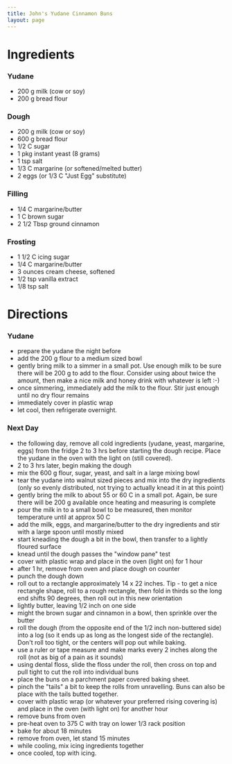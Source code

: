 ```yaml
---
title: John's Yudane Cinnamon Buns
layout: page
---
```


# Ingredients

### Yudane

- 200 g milk (cow or soy)
- 200 g bread flour

### Dough

- 200 g milk (cow or soy)
- 600 g bread flour
- 1/2 C sugar
- 1 pkg instant yeast (8 grams)
- 1 tsp salt
- 1/3 C margarine (or softened/melted butter)
- 2 eggs (or 1/3 C "Just Egg" substitute)


### Filling

- 1/4 C margarine/butter
- 1 C brown sugar
- 2 1/2 Tbsp ground cinnamon

### Frosting


- 1 1/2 C icing sugar
- 1/4 C margarine/butter
- 3 ounces cream cheese, softened
- 1/2 tsp vanilla extract
- 1/8 tsp salt


# Directions

### Yudane

- prepare the yudane the night before
- add the 200 g flour to a medium sized bowl
- gently bring milk to a simmer in a small pot.  Use enough milk to be sure there will be 200 g to add to the flour.  Consider using about twice the amount, then make a nice milk and honey drink with whatever is left :-)
- once simmering, immediately add the milk to the flour.  Stir just enough until no dry flour remains
- immediately cover in plastic wrap
- let cool, then refrigerate overnight.

### Next Day

- the following day, remove all cold ingredients (yudane, yeast, margarine, eggs) from the fridge 2 to 3 hrs before starting the dough recipe.  Place the yudane in the oven with the light on (still covered).
- 2 to 3 hrs later, begin making the dough
- mix the 600 g flour, sugar, yeast, and salt in a large mixing bowl
- tear the yudane into walnut sized pieces and mix into the dry ingredients (only so evenly distributed, not trying to actually knead it in at this point)
- gently bring the milk to about 55 or 60 C in a small pot.  Again, be sure there will be 200 g available once heating and measuring is complete
- pour the milk in to a small bowl to be measured, then monitor temperature until at approx 50 C
- add the milk, eggs, and margarine/butter to the dry ingredients and stir with a large spoon until mostly mixed
- start kneading the dough a bit in the bowl, then transfer to a lightly floured surface
- knead until the dough passes the "window pane" test
- cover with plastic wrap and place in the oven (light on) for 1 hour
- after 1 hr, remove from oven and place dough on counter
- punch the dough down
- roll out to a rectangle approximately 14 x 22 inches.  Tip - to get a nice rectangle shape, roll to a rough rectangle, then fold in thirds so the long end shifts 90 degrees, then roll out in this new orientation
- lightly butter, leaving 1/2 inch on one side 
- might the brown sugar and cinnamon  in a bowl, then sprinkle over the butter
- roll the dough (from the opposite end of the 1/2 inch non-buttered side) into a log (so it ends up as long as the longest side of the rectangle).  Don't roll too tight, or the centers will pop out while baking.
- use a ruler or tape measure and make marks every 2 inches along the roll (not as big of a pain as it sounds)
- using dental floss, slide the floss under the roll, then cross on top and pull tight to cut the roll into individual buns
- place the buns on a parchment paper covered baking sheet.
- pinch the "tails" a bit to keep the rolls from unravelling.  Buns can also be place with the tails butted together.
- cover with plastic wrap (or whatever your preferred rising covering is) and place in the oven (with light on) for another hour
- remove buns from oven
- pre-heat oven to 375 C with tray on lower 1/3 rack position
- bake for about 18 minutes
- remove from oven, let stand 15 minutes
- while cooling, mix icing ingredients together
- once cooled, top with icing.
